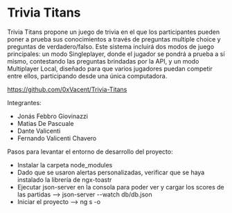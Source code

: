 # Trivia Titans
Trivia Titans propone un juego de trivia en el que los participantes pueden poner a prueba sus conocimientos a través de preguntas multiple choice y preguntas de verdadero/falso. Este sistema incluirá dos modos de juego principales: un modo Singleplayer, donde el jugador se pondrá a prueba a sí mismo, contestando las preguntas brindadas por la API, y un modo Multiplayer Local, diseñado para que varios jugadores puedan competir entre ellos, participando desde una única computadora.

https://github.com/0xVacent/Trivia-Titans

Integrantes:
- Jonás Febbro Giovinazzi
- Matias De Pascuale
- Dante Valicenti
- Fernando Valicenti Chavero

Pasos para levantar el entorno de desarrollo del proyecto:
- Instalar la carpeta node_modules
- Dado que se usaron alertas personalizadas, verificar que se haya instalado la librería de ngx-toastr
- Ejecutar json-server en la consola para poder ver y cargar los scores de las partidas --> json-server --watch db/db.json
- Iniciar el proyecto --> ng s -o
